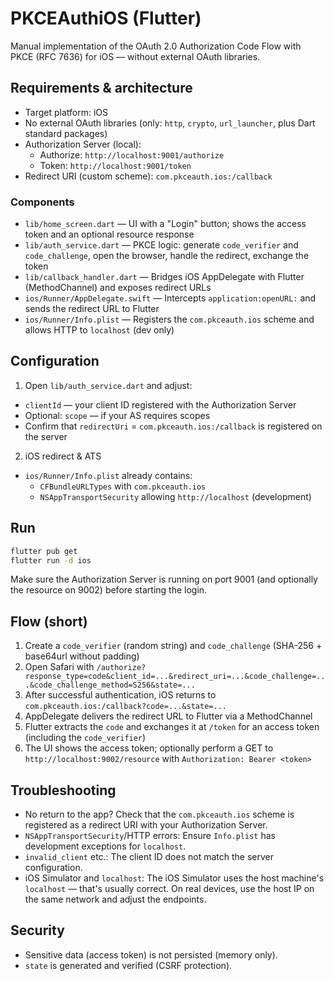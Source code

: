 # PKCEAuthiOS (Flutter)

Manual implementation of the OAuth 2.0 Authorization Code Flow with PKCE (RFC 7636) for iOS — without external OAuth libraries.

## Requirements & architecture

- Target platform: iOS
- No external OAuth libraries (only: `http`, `crypto`, `url_launcher`, plus Dart standard packages)
- Authorization Server (local):
  - Authorize: `http://localhost:9001/authorize`
  - Token: `http://localhost:9001/token`
- Redirect URI (custom scheme): `com.pkceauth.ios:/callback`

### Components

- `lib/home_screen.dart` — UI with a "Login" button; shows the access token and an optional resource response
- `lib/auth_service.dart` — PKCE logic: generate `code_verifier` and `code_challenge`, open the browser, handle the redirect, exchange the token
- `lib/callback_handler.dart` — Bridges iOS AppDelegate with Flutter (MethodChannel) and exposes redirect URLs
- `ios/Runner/AppDelegate.swift` — Intercepts `application:openURL:` and sends the redirect URL to Flutter
- `ios/Runner/Info.plist` — Registers the `com.pkceauth.ios` scheme and allows HTTP to `localhost` (dev only)

## Configuration

1) Open `lib/auth_service.dart` and adjust:

- `clientId` — your client ID registered with the Authorization Server
- Optional: `scope` — if your AS requires scopes
- Confirm that `redirectUri` = `com.pkceauth.ios:/callback` is registered on the server

2) iOS redirect & ATS

- `ios/Runner/Info.plist` already contains:
  - `CFBundleURLTypes` with `com.pkceauth.ios`
  - `NSAppTransportSecurity` allowing `http://localhost` (development)

## Run

```bash
flutter pub get
flutter run -d ios
```

Make sure the Authorization Server is running on port 9001 (and optionally the resource on 9002) before starting the login.

## Flow (short)

1. Create a `code_verifier` (random string) and `code_challenge` (SHA-256 + base64url without padding)
2. Open Safari with `/authorize?response_type=code&client_id=...&redirect_uri=...&code_challenge=...&code_challenge_method=S256&state=...`
3. After successful authentication, iOS returns to `com.pkceauth.ios:/callback?code=...&state=...`
4. AppDelegate delivers the redirect URL to Flutter via a MethodChannel
5. Flutter extracts the `code` and exchanges it at `/token` for an access token (including the `code_verifier`)
6. The UI shows the access token; optionally perform a GET to `http://localhost:9002/resource` with `Authorization: Bearer <token>`

## Troubleshooting

- No return to the app? Check that the `com.pkceauth.ios` scheme is registered as a redirect URI with your Authorization Server.
- `NSAppTransportSecurity`/HTTP errors: Ensure `Info.plist` has development exceptions for `localhost`.
- `invalid_client` etc.: The client ID does not match the server configuration.
- iOS Simulator and `localhost`: The iOS Simulator uses the host machine's `localhost` — that's usually correct. On real devices, use the host IP on the same network and adjust the endpoints.

## Security

- Sensitive data (access token) is not persisted (memory only).
- `state` is generated and verified (CSRF protection).

